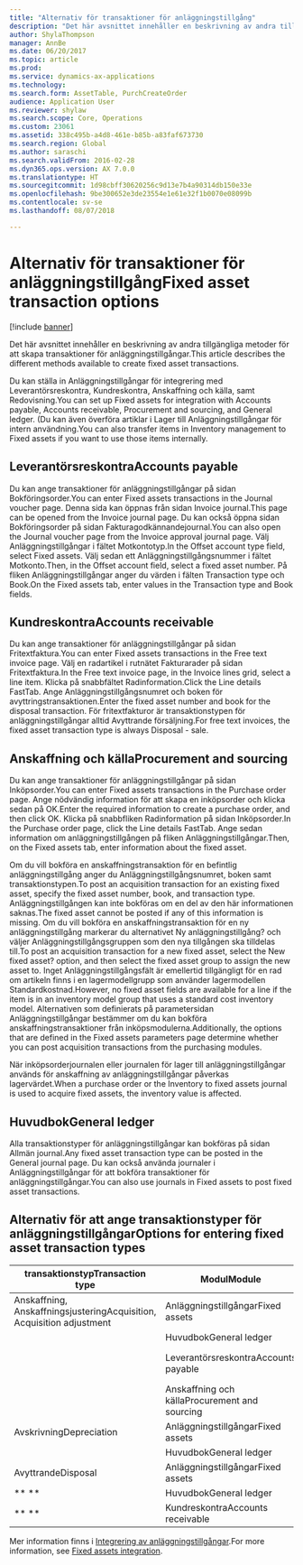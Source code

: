 ```yaml
---
title: "Alternativ för transaktioner för anläggningstillgång"
description: "Det här avsnittet innehåller en beskrivning av andra tillgängliga metoder för att skapa transaktioner för anläggningstillgångar."
author: ShylaThompson
manager: AnnBe
ms.date: 06/20/2017
ms.topic: article
ms.prod: 
ms.service: dynamics-ax-applications
ms.technology: 
ms.search.form: AssetTable, PurchCreateOrder
audience: Application User
ms.reviewer: shylaw
ms.search.scope: Core, Operations
ms.custom: 23061
ms.assetid: 338c495b-a4d8-461e-b85b-a83faf673730
ms.search.region: Global
ms.author: saraschi
ms.search.validFrom: 2016-02-28
ms.dyn365.ops.version: AX 7.0.0
ms.translationtype: HT
ms.sourcegitcommit: 1d98cbff30620256c9d13e7b4a90314db150e33e
ms.openlocfilehash: 9be300652e3de23554e1e61e32f1b0070e08099b
ms.contentlocale: sv-se
ms.lasthandoff: 08/07/2018

---
```


# <a name="fixed-asset-transaction-options"></a><span data-ttu-id="3a9c7-103">Alternativ för transaktioner för anläggningstillgång</span><span class="sxs-lookup"><span data-stu-id="3a9c7-103">Fixed asset transaction options</span></span>

[!include [banner](../includes/banner.md)]

<span data-ttu-id="3a9c7-104">Det här avsnittet innehåller en beskrivning av andra tillgängliga metoder för att skapa transaktioner för anläggningstillgångar.</span><span class="sxs-lookup"><span data-stu-id="3a9c7-104">This article describes the different methods available to create fixed asset transactions.</span></span>

<span data-ttu-id="3a9c7-105">Du kan ställa in Anläggningstillgångar för integrering med Leverantörsreskontra, Kundreskontra, Anskaffning och källa, samt Redovisning.</span><span class="sxs-lookup"><span data-stu-id="3a9c7-105">You can set up Fixed assets for integration with Accounts payable, Accounts receivable, Procurement and sourcing, and General ledger.</span></span> <span data-ttu-id="3a9c7-106">(Du kan även överföra artiklar i Lager till Anläggningstillgångar för intern användning.</span><span class="sxs-lookup"><span data-stu-id="3a9c7-106">You can also transfer items in Inventory management to Fixed assets if you want to use those items internally.</span></span>

## <a name="accounts-payable"></a><span data-ttu-id="3a9c7-107">Leverantörsreskontra</span><span class="sxs-lookup"><span data-stu-id="3a9c7-107">Accounts payable</span></span>
<span data-ttu-id="3a9c7-108">Du kan ange transaktioner för anläggningstillgångar på sidan Bokföringsorder.</span><span class="sxs-lookup"><span data-stu-id="3a9c7-108">You can enter Fixed assets transactions in the Journal voucher page.</span></span> <span data-ttu-id="3a9c7-109">Denna sida kan öppnas från sidan Invoice journal.</span><span class="sxs-lookup"><span data-stu-id="3a9c7-109">This page can be opened from the Invoice journal page.</span></span> <span data-ttu-id="3a9c7-110">Du kan också öppna sidan Bokföringsorder på sidan Fakturagodkännandejournal.</span><span class="sxs-lookup"><span data-stu-id="3a9c7-110">You can also open the Journal voucher page from the Invoice approval journal page.</span></span> <span data-ttu-id="3a9c7-111">Välj Anläggningstillgångar i fältet Motkontotyp.</span><span class="sxs-lookup"><span data-stu-id="3a9c7-111">In the Offset account type field, select Fixed assets.</span></span> <span data-ttu-id="3a9c7-112">Välj sedan ett Anläggningstillgångsnummer i fältet Motkonto.</span><span class="sxs-lookup"><span data-stu-id="3a9c7-112">Then, in the Offset account field, select a fixed asset number.</span></span> <span data-ttu-id="3a9c7-113">På fliken Anläggningstillgångar anger du värden i fälten Transaction type och Book.</span><span class="sxs-lookup"><span data-stu-id="3a9c7-113">On the Fixed assets tab, enter values in the Transaction type and Book fields.</span></span>

## <a name="accounts-receivable"></a><span data-ttu-id="3a9c7-114">Kundreskontra</span><span class="sxs-lookup"><span data-stu-id="3a9c7-114">Accounts receivable</span></span>
<span data-ttu-id="3a9c7-115">Du kan ange transaktioner för anläggningstillgångar på sidan Fritextfaktura.</span><span class="sxs-lookup"><span data-stu-id="3a9c7-115">You can enter Fixed assets transactions in the Free text invoice page.</span></span>  <span data-ttu-id="3a9c7-116">Välj en radartikel i rutnätet Fakturarader på sidan Fritextfaktura.</span><span class="sxs-lookup"><span data-stu-id="3a9c7-116">In the Free text invoice page, in the Invoice lines grid, select a line item.</span></span> <span data-ttu-id="3a9c7-117">Klicka på snabbfältet Radinformation.</span><span class="sxs-lookup"><span data-stu-id="3a9c7-117">Click the Line details FastTab.</span></span> <span data-ttu-id="3a9c7-118">Ange Anläggningstillgångsnumret och boken för avyttringstransaktionen.</span><span class="sxs-lookup"><span data-stu-id="3a9c7-118">Enter the fixed asset number and book for the disposal transaction.</span></span> <span data-ttu-id="3a9c7-119">För fritextfakturor är transaktionstypen för anläggningstillgångar alltid Avyttrande försäljning.</span><span class="sxs-lookup"><span data-stu-id="3a9c7-119">For free text invoices, the fixed asset transaction type is always Disposal - sale.</span></span>

## <a name="procurement-and-sourcing"></a><span data-ttu-id="3a9c7-120">Anskaffning och källa</span><span class="sxs-lookup"><span data-stu-id="3a9c7-120">Procurement and sourcing</span></span>
<span data-ttu-id="3a9c7-121">Du kan ange transaktioner för anläggningstillgångar på sidan Inköpsorder.</span><span class="sxs-lookup"><span data-stu-id="3a9c7-121">You can enter Fixed assets transactions in the Purchase order page.</span></span> <span data-ttu-id="3a9c7-122">Ange nödvändig information för att skapa en inköpsorder och klicka sedan på OK.</span><span class="sxs-lookup"><span data-stu-id="3a9c7-122">Enter the required information to create a purchase order, and then click OK.</span></span> <span data-ttu-id="3a9c7-123">Klicka på snabbfliken Radinformation på sidan Inköpsorder.</span><span class="sxs-lookup"><span data-stu-id="3a9c7-123">In the Purchase order page, click the Line details FastTab.</span></span> <span data-ttu-id="3a9c7-124">Ange sedan information om anläggningstillgången på fliken Anläggningstillgångar.</span><span class="sxs-lookup"><span data-stu-id="3a9c7-124">Then, on the Fixed assets tab, enter information about the fixed asset.</span></span> 

<span data-ttu-id="3a9c7-125">Om du vill bokföra en anskaffningstransaktion för en befintlig anläggningstillgång anger du Anläggningstillgångsnumret, boken samt transaktionstypen.</span><span class="sxs-lookup"><span data-stu-id="3a9c7-125">To post an acquisition transaction for an existing fixed asset, specify the fixed asset number, book, and transaction type.</span></span> <span data-ttu-id="3a9c7-126">Anläggningstillgången kan inte bokföras om en del av den här informationen saknas.</span><span class="sxs-lookup"><span data-stu-id="3a9c7-126">The fixed asset cannot be posted if any of this information is missing.</span></span> <span data-ttu-id="3a9c7-127">Om du vill bokföra en anskaffningstransaktion för en ny anläggningstillgång markerar du alternativet Ny anläggningstillgång? och väljer Anläggningstillgångsgruppen som den nya tillgången ska tilldelas till.</span><span class="sxs-lookup"><span data-stu-id="3a9c7-127">To post an acquisition transaction for a new fixed asset, select the New fixed asset? option, and then select the fixed asset group to assign the new asset to.</span></span> <span data-ttu-id="3a9c7-128">Inget Anläggningstillgångsfält är emellertid tillgängligt för en rad om artikeln finns i en lagermodellgrupp som använder lagermodellen Standardkostnad.</span><span class="sxs-lookup"><span data-stu-id="3a9c7-128">However, no fixed asset fields are available for a line if the item is in an inventory model group that uses a standard cost inventory model.</span></span> <span data-ttu-id="3a9c7-129">Alternativen som definierats på parametersidan Anläggningstillgångar bestämmer om du kan bokföra anskaffningstransaktioner från inköpsmodulerna.</span><span class="sxs-lookup"><span data-stu-id="3a9c7-129">Additionally, the options that are defined in the Fixed assets parameters page determine whether you can post acquisition transactions from the purchasing modules.</span></span> 

<span data-ttu-id="3a9c7-130">När inköpsorderjournalen eller journalen för lager till anläggningstillgångar används för anskaffning av anläggningstillgångar påverkas lagervärdet.</span><span class="sxs-lookup"><span data-stu-id="3a9c7-130">When a purchase order or the Inventory to fixed assets journal is used to acquire fixed assets, the inventory value is affected.</span></span>

## <a name="general-ledger"></a><span data-ttu-id="3a9c7-131">Huvudbok</span><span class="sxs-lookup"><span data-stu-id="3a9c7-131">General ledger</span></span>
<span data-ttu-id="3a9c7-132">Alla transaktionstyper för anläggningstillgångar kan bokföras på sidan Allmän journal.</span><span class="sxs-lookup"><span data-stu-id="3a9c7-132">Any fixed asset transaction type can be posted in the General journal page.</span></span> <span data-ttu-id="3a9c7-133">Du kan också använda journaler i Anläggningstillgångar för att bokföra transaktioner för anläggningstillgångar.</span><span class="sxs-lookup"><span data-stu-id="3a9c7-133">You can also use journals in Fixed assets to post fixed asset transactions.</span></span>

## <a name="options-for-entering-fixed-asset-transaction-types"></a><span data-ttu-id="3a9c7-134">Alternativ för att ange transaktionstyper för anläggningstillgångar</span><span class="sxs-lookup"><span data-stu-id="3a9c7-134">Options for entering fixed asset transaction types</span></span>


| <span data-ttu-id="3a9c7-135">transaktionstyp</span><span class="sxs-lookup"><span data-stu-id="3a9c7-135">Transaction type</span></span>                    | <span data-ttu-id="3a9c7-136">Modul</span><span class="sxs-lookup"><span data-stu-id="3a9c7-136">Module</span></span>                   | <span data-ttu-id="3a9c7-137">Alternativ</span><span class="sxs-lookup"><span data-stu-id="3a9c7-137">Options</span></span>                                   |
|-------------------------------------|--------------------------|-------------------------------------------|
| <span data-ttu-id="3a9c7-138">Anskaffning, Anskaffningsjustering</span><span class="sxs-lookup"><span data-stu-id="3a9c7-138">Acquisition, Acquisition adjustment</span></span> | <span data-ttu-id="3a9c7-139">Anläggningstillgångar</span><span class="sxs-lookup"><span data-stu-id="3a9c7-139">Fixed assets</span></span>             | <span data-ttu-id="3a9c7-140">Anläggningstillgångar, Lager till anläggningstillgångar</span><span class="sxs-lookup"><span data-stu-id="3a9c7-140">Fixed assets, Inventory to fixed assets</span></span>   |
|                                     | <span data-ttu-id="3a9c7-141">Huvudbok</span><span class="sxs-lookup"><span data-stu-id="3a9c7-141">General ledger</span></span>           | <span data-ttu-id="3a9c7-142">Allmän journal</span><span class="sxs-lookup"><span data-stu-id="3a9c7-142">General journal</span></span>                           |
|                                     | <span data-ttu-id="3a9c7-143">Leverantörsreskontra</span><span class="sxs-lookup"><span data-stu-id="3a9c7-143">Accounts payable</span></span>         | <span data-ttu-id="3a9c7-144">Fakturajournalen, Fakturagodkännandejournal.</span><span class="sxs-lookup"><span data-stu-id="3a9c7-144">Invoice journal, Invoice approval journal</span></span> |
|                                     | <span data-ttu-id="3a9c7-145">Anskaffning och källa</span><span class="sxs-lookup"><span data-stu-id="3a9c7-145">Procurement and sourcing</span></span> | <span data-ttu-id="3a9c7-146">Inköpsorder</span><span class="sxs-lookup"><span data-stu-id="3a9c7-146">Purchase order</span></span>                            |
| <span data-ttu-id="3a9c7-147">Avskrivning</span><span class="sxs-lookup"><span data-stu-id="3a9c7-147">Depreciation</span></span>                        | <span data-ttu-id="3a9c7-148">Anläggningstillgångar</span><span class="sxs-lookup"><span data-stu-id="3a9c7-148">Fixed assets</span></span>             | <span data-ttu-id="3a9c7-149">Anläggningstillgångar</span><span class="sxs-lookup"><span data-stu-id="3a9c7-149">Fixed assets</span></span>                              |
|                                     | <span data-ttu-id="3a9c7-150">Huvudbok</span><span class="sxs-lookup"><span data-stu-id="3a9c7-150">General ledger</span></span>           | <span data-ttu-id="3a9c7-151">Allmän journal</span><span class="sxs-lookup"><span data-stu-id="3a9c7-151">General journal</span></span>                           |
| <span data-ttu-id="3a9c7-152">Avyttrande</span><span class="sxs-lookup"><span data-stu-id="3a9c7-152">Disposal</span></span>                            | <span data-ttu-id="3a9c7-153">Anläggningstillgångar</span><span class="sxs-lookup"><span data-stu-id="3a9c7-153">Fixed assets</span></span>             | <span data-ttu-id="3a9c7-154">Anläggningstillgångar</span><span class="sxs-lookup"><span data-stu-id="3a9c7-154">Fixed assets</span></span>                              |
| <span data-ttu-id="3a9c7-155">** **</span><span class="sxs-lookup"><span data-stu-id="3a9c7-155">** **</span></span>                               | <span data-ttu-id="3a9c7-156">Huvudbok</span><span class="sxs-lookup"><span data-stu-id="3a9c7-156">General ledger</span></span>           | <span data-ttu-id="3a9c7-157">Allmän journal</span><span class="sxs-lookup"><span data-stu-id="3a9c7-157">General journal</span></span>                           |
| <span data-ttu-id="3a9c7-158">** **</span><span class="sxs-lookup"><span data-stu-id="3a9c7-158">** **</span></span>                               | <span data-ttu-id="3a9c7-159">Kundreskontra</span><span class="sxs-lookup"><span data-stu-id="3a9c7-159">Accounts receivable</span></span>      | <span data-ttu-id="3a9c7-160">Fritextfaktura</span><span class="sxs-lookup"><span data-stu-id="3a9c7-160">Free text invoice</span></span>                         |



<span data-ttu-id="3a9c7-161">Mer information finns i [Integrering av anläggningstillgångar](fixed-asset-integration.md).</span><span class="sxs-lookup"><span data-stu-id="3a9c7-161">For more information, see [Fixed assets integration](fixed-asset-integration.md).</span></span>




